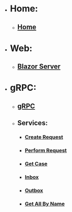*   # Home:
    *   ## [Home](Home)
*   # Web:
    *   ## [Blazor Server](Blazor-Server)
*   # gRPC:
    *   ## [gRPC](gRPC)
    *   ## Services:
        *   ### [Create Request](Services/CreateRequest)
        *   ### [Perform Request](Services/PerformRequest)
        *   ### [Get Case](Services/GetCase)
        *   ### [Inbox](Services/Inbox)
        *   ### [Outbox](Services/Outbox)
        *   ### [Get All By Name](Services/GetAllByName)